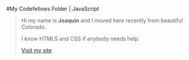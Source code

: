 #My Codefellows Folder | JavaScript

>Hi my name is **Joaquin** and I moved here recently from beautiful Colorado.
>
>I know HTML5 and CSS if anybody needs help.
>
>[Visit my site](www.betwinsouls.com/blog) 
